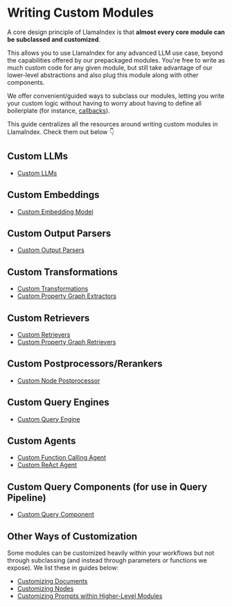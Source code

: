 # Writing Custom Modules

A core design principle of LlamaIndex is that **almost every core module can be subclassed and customized**.

This allows you to use LlamaIndex for any advanced LLM use case, beyond the capabilities offered by our prepackaged modules. You're free to write as much custom code for any given module, but still take advantage of our lower-level abstractions and also plug this module along with other components.

We offer convenient/guided ways to subclass our modules, letting you write your custom logic without having to worry about having to define all boilerplate (for instance, [callbacks](/python/framework/module_guides/observability/callbacks/index)).

This guide centralizes all the resources around writing custom modules in LlamaIndex. Check them out below 👇

## Custom LLMs

- [Custom LLMs](/python/framework/module_guides/models/llms/usage_custom#customizing-llms-within-llamaindex-abstractions)

## Custom Embeddings

- [Custom Embedding Model](/python/framework/module_guides/models/embeddings#custom-embedding-model)

## Custom Output Parsers

- [Custom Output Parsers](/python/examples/output_parsing/llm_program)

## Custom Transformations

- [Custom Transformations](/python/framework/module_guides/loading/ingestion_pipeline/transformations#custom-transformations)
- [Custom Property Graph Extractors](/python/framework/module_guides/indexing/lpg_index_guide#sub-classing-extractors)

## Custom Retrievers

- [Custom Retrievers](/python/examples/query_engine/customretrievers)
- [Custom Property Graph Retrievers](/python/framework/module_guides/indexing/lpg_index_guide#sub-classing-retrievers)

## Custom Postprocessors/Rerankers

- [Custom Node Postprocessor](/python/framework/optimizing/custom_modules#custom-postprocessorsrerankers)

## Custom Query Engines

- [Custom Query Engine](/python/examples/query_engine/custom_query_engine)

## Custom Agents

- [Custom Function Calling Agent](/python/examples/workflow/function_calling_agent)
- [Custom ReAct Agent](/python/examples/workflow/react_agent)

## Custom Query Components (for use in Query Pipeline)

- [Custom Query Component](../module_guides/querying/pipeline/usage_pattern.md#defining-a-custom-query-component)

## Other Ways of Customization

Some modules can be customized heavily within your workflows but not through subclassing (and instead through parameters or functions we expose). We list these in guides below:

- [Customizing Documents](/python/framework/module_guides/loading/documents_and_nodes/usage_documents)
- [Customizing Nodes](/python/framework/module_guides/loading/documents_and_nodes/usage_nodes)
- [Customizing Prompts within Higher-Level Modules](/python/examples/prompts/prompt_mixin)
